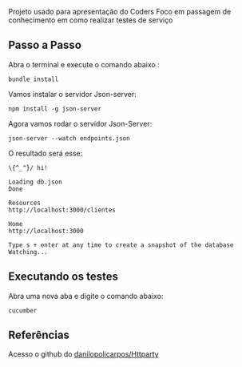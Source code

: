 Projeto usado para apresentação do Coders
Foco em passagem de conhecimento em como realizar testes de serviço

## Passo a Passo

Abra o terminal e execute o comando abaixo :
```
bundle install      
```

Vamos instalar  o servidor Json-server:
```
npm install -g json-server
```
Agora vamos rodar o servidor Json-Server:

```
json-server --watch endpoints.json
````

O resultado será esse: 
```
\{^_^}/ hi!

Loading db.json
Done

Resources
http://localhost:3000/clientes

Home
http://localhost:3000

Type s + enter at any time to create a snapshot of the database
Watching...

```

## Executando os testes

Abra uma nova aba e digite o comando abaixo:

```
cucumber
```

## Referências
Acesso o github do <a href="https://github.com/danilopolicarpos/Httparty
l">danilopolicarpos/Httparty</a>